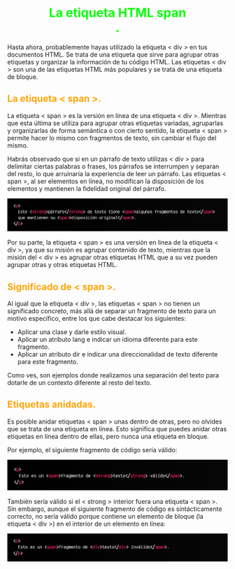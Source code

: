 # <span style="color:lime"><center>La etiqueta HTML span<center>.</center></span>

Hasta ahora, probablemente hayas utilizado la etiqueta < div > en tus documentos HTML. Se trata de una etiqueta que sirve para agrupar otras etiquetas y organizar la información de tu código HTML. Las etiquetas < div > son una de las etiquetas HTML más populares y se trata de una etiqueta de bloque.

## <span style="color:orange">La etiqueta < span >.</span>
La etiqueta < span > es la versión en línea de una etiqueta < div >. Mientras que esta última se utiliza para agrupar otras etiquetas variadas, agruparlas y organizarlas de forma semántica o con cierto sentido, la etiqueta < span > permite hacer lo mismo con fragmentos de texto, sin cambiar el flujo del mismo.

Habrás observado que si en un párrafo de texto utilizas < div > para delimitar ciertas palabras o frases, los párrafos se interrumpen y separan del resto, lo que arruinaría la experiencia de leer un párrafo. Las etiquetas < span >, al ser elementos en línea, no modifican la disposición de los elementos y mantienen la fidelidad original del párrafo.

![alt text](./imagenes-la-etiqueta-html-span/image.png)

Por su parte, la etiqueta  < span > es una versión en linea de la etiqueta < div >, ya que su misión es agrupar contenido de texto, mientras que la misión del < div > es agrupar otras etiquetas HTML que a su vez pueden agrupar otras y otras etiquetas HTML.

## <span style="color:orange">Significado de < span >.</span>
Al igual que la etiqueta < div >, las etiquetas < span > no tienen un significado concreto, más allá de separar un fragmento de texto para un motivo específico, entre los que cabe destacar los siguientes:

   - Aplicar una clase y darle estilo visual.
   - Aplicar un atributo lang e indicar un idioma diferente para este fragmento.
   - Aplicar un atributo dir e indicar una direccionalidad de texto diferente para este fragmento.

Como ves, son ejemplos donde realizamos una separación del texto para dotarle de un contexto diferente al resto del texto.

## <span style="color:orange">Etiquetas anidadas.</span>
Es posible anidar etiquetas < span > unas dentro de otras, pero no olvides que se trata de una etiqueta en línea. Esto significa que puedes anidar otras etiquetas en línea dentro de ellas, pero nunca una etiqueta en bloque.

Por ejemplo, el siguiente fragmento de código sería válido:

![alt text](./imagenes-la-etiqueta-html-span/image-1.png)

También sería válido si el < strong > interior fuera una etiqueta < span >. Sin embargo, aunque el siguiente fragmento de código es sintácticamente correcto, no sería válido porque contiene un elemento de bloque (la etiqueta < div >) en el interior de un elemento en línea:

![alt text](./imagenes-la-etiqueta-html-span/image-2.png)